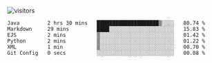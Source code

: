 ![visitors](https://visitor-badge.glitch.me/badge?page_id=superbaba.superbaba&left_color=green&right_color=red)

<!--START_SECTION:waka-->

```text
Java         2 hrs 30 mins   ████████████████████▒░░░░   80.74 %
Markdown     29 mins         ████░░░░░░░░░░░░░░░░░░░░░   15.83 %
EJS          2 mins          ▒░░░░░░░░░░░░░░░░░░░░░░░░   01.42 %
Python       2 mins          ▒░░░░░░░░░░░░░░░░░░░░░░░░   01.22 %
XML          1 min           ▒░░░░░░░░░░░░░░░░░░░░░░░░   00.70 %
Git Config   0 secs          ░░░░░░░░░░░░░░░░░░░░░░░░░   00.08 %
```

<!--END_SECTION:waka-->
